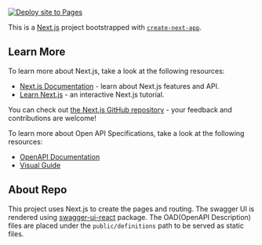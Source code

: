 [![Deploy site to Pages](https://github.com/InfantAjayVenus/OpenAPI-Descriptions/actions/workflows/nextjs.yml/badge.svg)](https://github.com/InfantAjayVenus/OpenAPI-Descriptions/actions/workflows/nextjs.yml)

This is a [Next.js](https://nextjs.org/) project bootstrapped with [`create-next-app`](https://github.com/vercel/next.js/tree/canary/packages/create-next-app).

## Learn More

To learn more about Next.js, take a look at the following resources:

- [Next.js Documentation](https://nextjs.org/docs) - learn about Next.js features and API.
- [Learn Next.js](https://nextjs.org/learn) - an interactive Next.js tutorial.

You can check out [the Next.js GitHub repository](https://github.com/vercel/next.js/) - your feedback and contributions are welcome!

To learn more about Open API Specifications, take a look at the following resources:

- [OpenAPI Documentation](https://swagger.io/docs/specification/about/)
- [Visual Guide](https://openapi-map.apihandyman.io/)

## About Repo

This project uses Next.js to create the pages and routing.
The swagger UI is rendered using [swagger-ui-react](https://www.npmjs.com/package/swagger-ui-react) package.
The OAD(OpenAPI Description) files are placed under the `public/definitions` path to be served as static files.